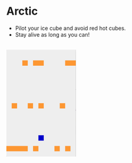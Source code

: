 # Arctic
* Pilot your ice cube and avoid red hot cubes.  
* Stay alive as long as you can!<br/><br/>
<img height="280" alt="arctic" src="https://raw.githubusercontent.com/kolekd/Arctic/master/img/Arctic.png">
